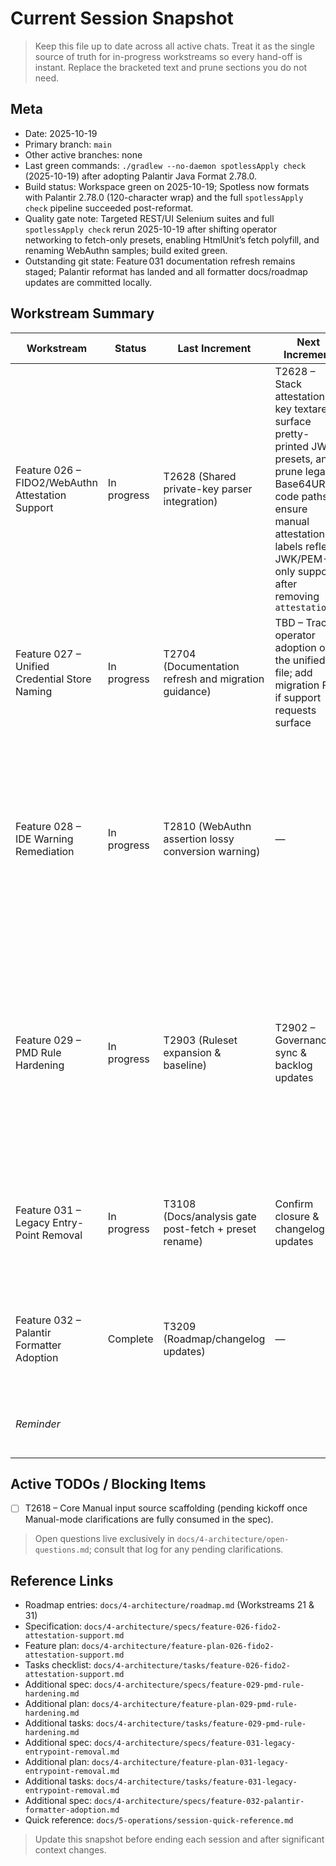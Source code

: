 # Current Session Snapshot

> Keep this file up to date across all active chats. Treat it as the single source of truth for in-progress workstreams so every hand-off is instant. Replace the bracketed text and prune sections you do not need.

## Meta
- Date: 2025-10-19
- Primary branch: `main`
- Other active branches: none
- Last green commands: `./gradlew --no-daemon spotlessApply check` (2025-10-19) after adopting Palantir Java Format 2.78.0.
- Build status: Workspace green on 2025-10-19; Spotless now formats with Palantir 2.78.0 (120-character wrap) and the full `spotlessApply check` pipeline succeeded post-reformat.
- Quality gate note: Targeted REST/UI Selenium suites and full `spotlessApply check` rerun 2025-10-19 after shifting operator networking to fetch-only presets, enabling HtmlUnit’s fetch polyfill, and renaming WebAuthn samples; build exited green.
- Outstanding git state: Feature 031 documentation refresh remains staged; Palantir reformat has landed and all formatter docs/roadmap updates are committed locally.

## Workstream Summary
| Workstream | Status | Last Increment | Next Increment | Notes |
|------------|--------|----------------|----------------|-------|
| Feature 026 – FIDO2/WebAuthn Attestation Support | In progress | T2628 (Shared private-key parser integration) | T2628 – Stack attestation key textareas, surface pretty-printed JWK presets, and prune legacy Base64URL code paths; ensure manual attestation labels reflect JWK/PEM-only support after removing `attestationId` | Parser shared across core/application/CLI/REST; Option B decisions locked to require JWK or PEM inputs and render presets as multi-line JWK JSON ahead of UI/docs/test updates. |
| Feature 027 – Unified Credential Store Naming | In progress | T2704 (Documentation refresh and migration guidance) | TBD – Track operator adoption of the unified file; add migration FAQ if support requests surface | Factory/CLI/REST defaults anchored to `credentials.db`; legacy fallback checks removed, docs now instruct manual migration for existing stores. |
| Feature 028 – IDE Warning Remediation | In progress | T2810 (WebAuthn assertion lossy conversion warning) | — | Spec/plan/tasks added, Option B locked, TOTP constructors cleaned, WebAuthn attestation/REST metadata assertions updated; CLI/REST tests assert generated OTPs, Selenium suites verify inline/replay controls, full `spotlessApply check` passes; 2025-10-19 clarifications implemented (DTO extraction + SpotBugs annotation export); rest-api dependency lock refreshed to align `checker-qual` 3.51.1 with Gradle force. |
| Feature 029 – PMD Rule Hardening | In progress | T2903 (Ruleset expansion & baseline) | T2902 – Governance sync & backlog updates | PMD toolVersion bumped to 7.17.0 with dependency locks refreshed via `--write-locks`; legacy `AssignmentInOperand` findings in CLI `MaintenanceCli`, core `CborDecoder`/`SimpleJson`, and core-ocra `OcraReplayVerifierBenchmark` have been refactored and `./gradlew --no-daemon pmdMain pmdTest` now passes; NonExhaustiveSwitch added permanently with green `pmdMain pmdTest` + `spotlessApply check`. |
| Feature 031 – Legacy Entry-Point Removal | In progress | T3108 (Docs/analysis gate post-fetch + preset rename) | Confirm closure & changelog updates | WebAuthn presets now use W3C fixture identifiers, the legacy generator sample is gone, docs/knowledge map refreshed, HtmlUnit fetch polyfill enabled within Selenium suites, and targeted UI suites plus `spotlessApply check` reran 2025-10-19. |
| Feature 032 – Palantir Formatter Adoption | Complete | T3209 (Roadmap/changelog updates) | — | Palantir Java Format 2.78.0 is now enforced via Spotless + hooks, all JVM sources were reformatted, roadmap/changelog updated, and Feature 032 artefacts retained for traceability. |
| _Reminder_ |  |  |  | Keep this table limited to active workstreams; move completed features to the roadmap instead of tracking them here. |

## Active TODOs / Blocking Items
- [ ] T2618 – Core Manual input source scaffolding (pending kickoff once Manual-mode clarifications are fully consumed in the spec).

> Open questions live exclusively in `docs/4-architecture/open-questions.md`; consult that log for any pending clarifications.

## Reference Links
- Roadmap entries: `docs/4-architecture/roadmap.md` (Workstreams 21 & 31)
- Specification: `docs/4-architecture/specs/feature-026-fido2-attestation-support.md`
- Feature plan: `docs/4-architecture/feature-plan-026-fido2-attestation-support.md`
- Tasks checklist: `docs/4-architecture/tasks/feature-026-fido2-attestation-support.md`
- Additional spec: `docs/4-architecture/specs/feature-029-pmd-rule-hardening.md`
- Additional plan: `docs/4-architecture/feature-plan-029-pmd-rule-hardening.md`
- Additional tasks: `docs/4-architecture/tasks/feature-029-pmd-rule-hardening.md`
- Additional spec: `docs/4-architecture/specs/feature-031-legacy-entrypoint-removal.md`
- Additional plan: `docs/4-architecture/feature-plan-031-legacy-entrypoint-removal.md`
- Additional tasks: `docs/4-architecture/tasks/feature-031-legacy-entrypoint-removal.md`
- Additional spec: `docs/4-architecture/specs/feature-032-palantir-formatter-adoption.md`
- Quick reference: `docs/5-operations/session-quick-reference.md`

> Update this snapshot before ending each session and after significant context changes.
